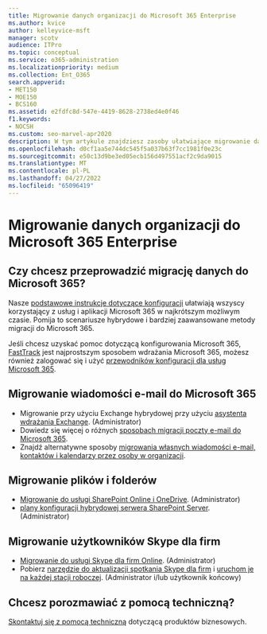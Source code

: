 ```yaml
---
title: Migrowanie danych organizacji do Microsoft 365 Enterprise
ms.author: kvice
author: kelleyvice-msft
manager: scotv
audience: ITPro
ms.topic: conceptual
ms.service: o365-administration
ms.localizationpriority: medium
ms.collection: Ent_O365
search.appverid:
- MET150
- MOE150
- BCS160
ms.assetid: e2fdfc8d-547e-4419-8628-2738ed4e0f46
f1.keywords:
- NOCSH
ms.custom: seo-marvel-apr2020
description: W tym artykule znajdziesz zasoby ułatwiające migrowanie danych organizacji do Microsoft 365.
ms.openlocfilehash: d0cf1aa5e744dc545f5a037b63f7cc1981f0e23c
ms.sourcegitcommit: e50c13d9be3ed05ecb156d497551acf2c9da9015
ms.translationtype: MT
ms.contentlocale: pl-PL
ms.lasthandoff: 04/27/2022
ms.locfileid: "65096419"
---
```

# <a name="migrate-your-organization-data-to-microsoft-365-enterprise"></a>Migrowanie danych organizacji do Microsoft 365 Enterprise

## <a name="ready-to-migrate-your-data-to-microsoft-365"></a>Czy chcesz przeprowadzić migrację danych do Microsoft 365?

Nasze [podstawowe instrukcje dotyczące konfiguracji](https://support.office.com/article/Set-up-Office-365-for-business-6a3a29a0-e616-4713-99d1-15eda62d04fa) ułatwiają wszyscy korzystający z usług i aplikacji Microsoft 365 w najkrótszym możliwym czasie. Pomija to scenariusze hybrydowe i bardziej zaawansowane metody migracji do Microsoft 365. 
  
Jeśli chcesz uzyskać pomoc dotyczącą konfigurowania Microsoft 365, [FastTrack](https://fasttrack.microsoft.com/office) jest najprostszym sposobem wdrażania Microsoft 365, możesz również zalogować się i użyć [przewodników konfiguracji dla usług Microsoft 365](setup-guides-for-microsoft-365.md).

## <a name="migrate-email-to-microsoft-365"></a>Migrowanie wiadomości e-mail do Microsoft 365
- Migrowanie przy użyciu Exchange hybrydowej przy użyciu [asystenta wdrażania Exchange](https://technet.microsoft.com/exdeploy2013). (Administrator)
- Dowiedz się więcej o różnych [sposobach migracji poczty e-mail do Microsoft 365](https://support.office.com/article/Ways-to-migrate-multiple-email-accounts-to-Office-365-0a4913fe-60fb-498f-9155-a86516418842).
- Znajdź alternatywne sposoby [migrowania własnych wiadomości e-mail, kontaktów i kalendarzy przez osoby w organizacji](https://support.office.com/article/Migrate-email-and-contacts-to-Office-365-for-business-a3e3bddb-582e-4133-8670-e61b9f58627e).

## <a name="migrate-files-and-folders"></a>Migrowanie plików i folderów
- [Migrowanie do usługi SharePoint Online i OneDrive](/sharepointmigration/migrate-to-sharepoint-online). (Administrator)
- [plany konfiguracji hybrydowej serwera SharePoint Server](/SharePoint/hybrid/configuration-roadmaps). (Administrator)

## <a name="migrate-skype-for-business-users"></a>Migrowanie użytkowników Skype dla firm
- [Migrowanie do usługi Skype dla firm Online](/SkypeForBusiness/hybrid/move-users-between-on-premises-and-cloud?bc=%2fSkypeForBusiness%2fbreadcrumb%2ftoc.json&toc=%2fSkypeForBusiness%2ftoc.json). (Administrator)
- Pobierz [narzędzie do aktualizacji spotkania Skype dla firm](https://www.microsoft.com/download/details.aspx?id=51659) i [uruchom je na każdej stacji roboczej](https://support.office.com/article/Meeting-Update-Tool-for-Skype-for-Business-and-Lync-2b525fe6-ed0f-4331-b533-c31546fcf4d4). (Administrator i/lub użytkownik końcowy)
  
## <a name="need-to-talk-to-support"></a>Chcesz porozmawiać z pomocą techniczną?
[Skontaktuj się z pomocą techniczną](https://support.office.com/article/32a17ca7-6fa0-4870-8a8d-e25ba4ccfd4b) dotyczącą produktów biznesowych.